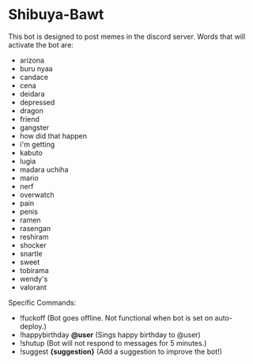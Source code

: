 # Shibuya-Bawt

This bot is designed to post memes in the discord server. Words that will activate the bot are:

- arizona  
- buru nyaa  
- candace  
- cena  
- deidara
- depressed  
- dragon  
- friend  
- gangster  
- how did that happen  
- i'm getting
- kabuto  
- lugia  
- madara uchiha  
- mario  
- nerf  
- overwatch  
- pain  
- penis  
- ramen
- rasengan  
- reshiram  
- shocker  
- snartle  
- sweet  
- tobirama  
- wendy's  
- valorant  

Specific Commands:

- !fuckoff (Bot goes offline. Not functional when bot is set on auto-deploy.)
- !happybirthday **@user** (Sings happy birthday to @user)
- !shutup (Bot will not respond to messages for 5 minutes.)
- !suggest **{suggestion}** (Add a suggestion to improve the bot!)
